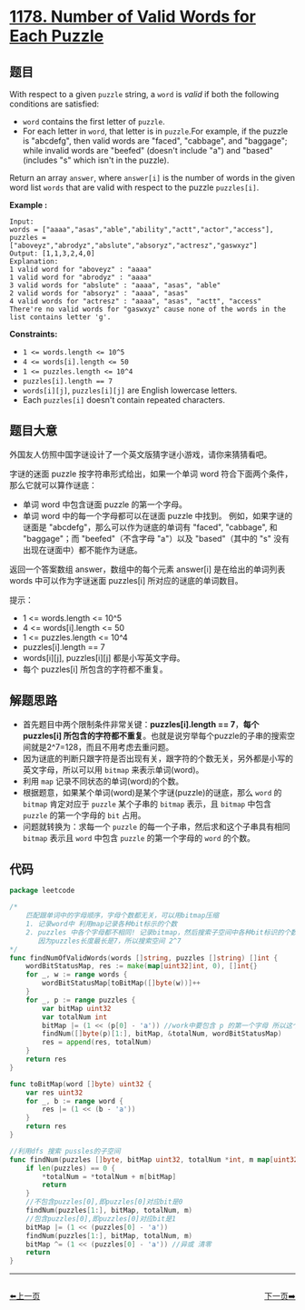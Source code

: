 # [1178. Number of Valid Words for Each Puzzle](https://leetcode.com/problems/number-of-valid-words-for-each-puzzle/)


## 题目

With respect to a given `puzzle` string, a `word` is *valid* if both the following conditions are satisfied:

- `word` contains the first letter of `puzzle`.
- For each letter in `word`, that letter is in `puzzle`.For example, if the puzzle is "abcdefg", then valid words are "faced", "cabbage", and "baggage"; while invalid words are "beefed" (doesn't include "a") and "based" (includes "s" which isn't in the puzzle).

Return an array `answer`, where `answer[i]` is the number of words in the given word list `words` that are valid with respect to the puzzle `puzzles[i]`.

**Example :**

```
Input: 
words = ["aaaa","asas","able","ability","actt","actor","access"], 
puzzles = ["aboveyz","abrodyz","abslute","absoryz","actresz","gaswxyz"]
Output: [1,1,3,2,4,0]
Explanation:
1 valid word for "aboveyz" : "aaaa" 
1 valid word for "abrodyz" : "aaaa"
3 valid words for "abslute" : "aaaa", "asas", "able"
2 valid words for "absoryz" : "aaaa", "asas"
4 valid words for "actresz" : "aaaa", "asas", "actt", "access"
There're no valid words for "gaswxyz" cause none of the words in the list contains letter 'g'.

```

**Constraints:**

- `1 <= words.length <= 10^5`
- `4 <= words[i].length <= 50`
- `1 <= puzzles.length <= 10^4`
- `puzzles[i].length == 7`
- `words[i][j]`, `puzzles[i][j]` are English lowercase letters.
- Each `puzzles[i]` doesn't contain repeated characters.

## 题目大意

外国友人仿照中国字谜设计了一个英文版猜字谜小游戏，请你来猜猜看吧。

字谜的迷面 puzzle 按字符串形式给出，如果一个单词 word 符合下面两个条件，那么它就可以算作谜底：

- 单词 word 中包含谜面 puzzle 的第一个字母。
- 单词 word 中的每一个字母都可以在谜面 puzzle 中找到。
例如，如果字谜的谜面是 "abcdefg"，那么可以作为谜底的单词有 "faced", "cabbage", 和 "baggage"；而 "beefed"（不含字母 "a"）以及 "based"（其中的 "s" 没有出现在谜面中）都不能作为谜底。

返回一个答案数组 answer，数组中的每个元素 answer[i] 是在给出的单词列表 words 中可以作为字谜迷面 puzzles[i] 所对应的谜底的单词数目。

提示：

- 1 <= words.length <= 10^5
- 4 <= words[i].length <= 50
- 1 <= puzzles.length <= 10^4
- puzzles[i].length == 7
- words[i][j], puzzles[i][j] 都是小写英文字母。
- 每个 puzzles[i] 所包含的字符都不重复。

## 解题思路

- 首先题目中两个限制条件非常关键：**puzzles[i].length == 7**，**每个 puzzles[i] 所包含的字符都不重复**。也就是说穷举每个puzzle的子串的搜索空间就是2^7=128，而且不用考虑去重问题。
- 因为谜底的判断只跟字符是否出现有关，跟字符的个数无关，另外都是小写的英文字母，所以可以用 `bitmap` 来表示单词(word)。
- 利用 `map` 记录不同状态的单词(word)的个数。
- 根据题意，如果某个单词(word)是某个字谜(puzzle)的谜底，那么 `word` 的 `bitmap` 肯定对应于 `puzzle` 某个子串的 `bitmap` 表示，且 `bitmap` 中包含 `puzzle` 的第一个字母的 `bit` 占用。
- 问题就转换为：求每一个 `puzzle` 的每一个子串，然后求和这个子串具有相同 `bitmap` 表示且 `word` 中包含 `puzzle` 的第一个字母的 `word` 的个数。

## 代码

```go
package leetcode

/*
	匹配跟单词中的字母顺序，字母个数都无关，可以用bitmap压缩
	1. 记录word中 利用map记录各种bit标示的个数
	2. puzzles 中各个字母都不相同! 记录bitmap，然后搜索子空间中各种bit标识的个数的和
	   因为puzzles长度最长是7，所以搜索空间 2^7
*/
func findNumOfValidWords(words []string, puzzles []string) []int {
	wordBitStatusMap, res := make(map[uint32]int, 0), []int{}
	for _, w := range words {
		wordBitStatusMap[toBitMap([]byte(w))]++
	}
	for _, p := range puzzles {
		var bitMap uint32
		var totalNum int
		bitMap |= (1 << (p[0] - 'a')) //work中要包含 p 的第一个字母 所以这个bit位上必须是1
		findNum([]byte(p)[1:], bitMap, &totalNum, wordBitStatusMap)
		res = append(res, totalNum)
	}
	return res
}

func toBitMap(word []byte) uint32 {
	var res uint32
	for _, b := range word {
		res |= (1 << (b - 'a'))
	}
	return res
}

//利用dfs 搜索 pussles的子空间
func findNum(puzzles []byte, bitMap uint32, totalNum *int, m map[uint32]int) {
	if len(puzzles) == 0 {
		*totalNum = *totalNum + m[bitMap]
		return
	}
	//不包含puzzles[0],即puzzles[0]对应bit是0
	findNum(puzzles[1:], bitMap, totalNum, m)
	//包含puzzles[0],即puzzles[0]对应bit是1
	bitMap |= (1 << (puzzles[0] - 'a'))
	findNum(puzzles[1:], bitMap, totalNum, m)
	bitMap ^= (1 << (puzzles[0] - 'a')) //异或 清零
	return
}
```


----------------------------------------------
<div style="display: flex;justify-content: space-between;align-items: center;">
<p><a href="https://books.halfrost.com/leetcode/ChapterFour/1100~1199/1175.Prime-Arrangements/">⬅️上一页</a></p>
<p><a href="https://books.halfrost.com/leetcode/ChapterFour/1100~1199/1184.Distance-Between-Bus-Stops/">下一页➡️</a></p>
</div>
